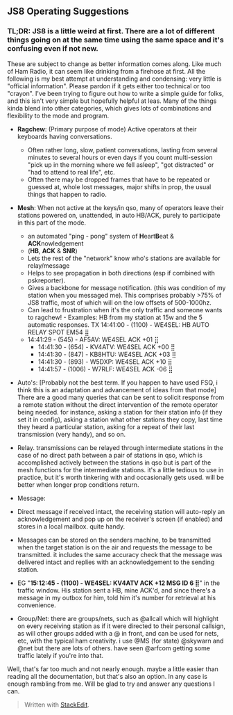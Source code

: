 ## JS8 Operating Suggestions
### **TL;DR:**  JS8 is a little weird at first. There are a lot of different things going on at the same time using the same space and it's confusing even if not new. 
These are subject to change as better information comes along. Like much of Ham Radio, it can seem like drinking from a firehose at first.  All the following is my best attempt at understanding and condensing: very little is "official information". Please pardon if it gets either too technical or too "crayon". I've been trying to figure out how to write a simple  guide for folks, and this isn't very simple but hopefully helpful at leas. Many of the things kinda blend into other categories, which gives lots of combinations and flexibility to the mode and program. 
-   **Ragchew**: (Primary purpose of mode) Active operators at their keyboards having conversations. 
	- Often rather long, slow, patient conversations, lasting from several minutes to several hours or even days if you count multi-session "pick up in the morning where we fell asleep", "got distracted" or "had to attend to real life", etc. 
	- Often there may be dropped frames that have to be repeated or guessed at, whole lost messages, major shifts in prop, the usual things that happen to radio.

-   **Mesh**: When not active at the keys/in qso, many of operators leave their stations powered on, unattended, in auto HB/ACK, purely to participate in this part of the mode. 
	- an automated "ping - pong" system of **H**eart**B**eat  & **ACK**nowledgement 
	- (**HB**, **ACK** & **SNR**)
	- Lets the rest of the "network" know who's stations are available for relay/message 
	- Helps to see propagation in both directions (esp if combined with pskreporter). 
	- Gives a backbone for message notification. (this was condition of my station when you messaged me). This comprises probably >75% of JS8 traffic, most of which will on the low offsets of 500-1000hz. 
	- Can lead to frustration when it's the only traffic and someone wants to ragchew! 
			-  	 Examples: HB from my station at 15w and the 5 automatic responses.
				TX 14:41:00 - (1100) - WE4SEL: HB AUTO RELAY SPOT EM54 ⣿
	-   14:41:29 - (545) - AF5AV: WE4SEL ACK +01 ⣿
		-   14:41:30 - (654) - KV4ATV: WE4SEL ACK +00 ⣿
		-   14:41:30 - (847) - KB8HTU: WE4SEL ACK +03 ⣿
		-   14:41:30 - (893) - W5DXP: WE4SEL ACK +10 ⣿
		-   14:41:57 - (1006) - W7RLF: WE4SEL ACK -06 ⣿  
    

-   Auto's: [Probably not the best term. If you happen to have used FSQ, i think this is an adaptation and advancement of ideas from that mode] There are a good many queries that can be sent to solicit response from a remote station without the direct intervention of the remote operator being needed. for instance, asking a station for their station info (if they set it in config), asking a station what other stations they copy, last time they heard a particular station, asking for a repeat of their last transmission (very handy), and so on.

-   Relay. transmissions can be relayed through intermediate stations in the case of no direct path between a pair of stations in qso, which is accomplished actively between the stations in qso but is part of the mesh functions for the intermediate stations. it's a little tedious to use in practice, but it's worth tinkering with and occasionally gets used. will be better when longer prop conditions return.

-   Message:

-   Direct message if received intact, the receiving station will auto-reply an acknowledgement and pop up on the receiver's screen (if enabled) and stores in a local mailbox. quite handy.
-   Messages can be stored on the senders machine, to be transmitted when the target station is on the air and requests the message to be transmitted. it includes the same accuracy check that the message was delivered intact and replies with an acknowledgement to the sending station.

-   EG "**15:12:45 - (1100) - WE4SEL: KV4ATV ACK +12 MSG ID 6 ⣿**" in the traffic window. His station sent a HB, mine ACK'd, and since there's a message in my outbox for him, told him it's number for retrieval at his convenience.

-   Group/Net: there are groups/nets, such as @allcall which will highlight on every receiving station as if it were directed to their personal callsign, as will other groups added with a @ in front, and can be used for nets, etc, with the typical ham creativity. i use @MS (for state) @skywarn and @net but there are lots of others. have seen @arfcom getting some traffic lately if you're into that.

Well, that's far too much and not nearly enough. maybe a little easier than reading all the documentation, but that's also an option. In any case is enough rambling from me. Will be glad to try and answer any questions I can.

> Written with [StackEdit](https://stackedit.io/).
<!--stackedit_data:
eyJoaXN0b3J5IjpbLTg2NTgzMDg2NSwtMjg3Njg4OTgxLDczMD
k5ODExNl19
-->